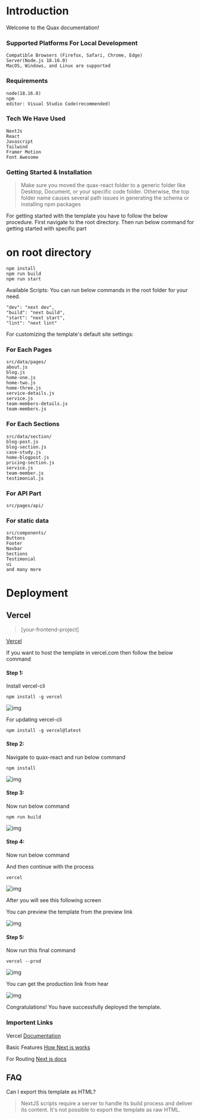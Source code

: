 # Introduction

Welcome to the Quax documentation!

### Supported Platforms For Local Development

```    
Compatible Browsers (Firefox, Safari, Chrome, Edge)
Server(Node.js 18.16.0)
MacOS, Windows, and Linux are supported
```

### Requirements

```
node(18.16.0)
npm
editor: Visual Studio Code(recommended)
```

### Tech We Have Used

```
NextJs
React
Javascript
Tailwind
Framer Motion
Font Awesome
```

### Getting Started & Installation

>Make sure you moved the quax-react folder to a generic folder like Desktop, Document, or your
specific code folder. Otherwise, the top folder name causes several path issues in generating the
schema or installing npm packages

For getting started with the template you have to follow the below procedure. First navigate to the root
directory. Then run below command for getting started with specific part

# on root directory

```
npm install
npm run build
npm run start
```

Available Scripts: You can run below commands in the root folder for your need.

```
"dev": "next dev",
"build": "next build",
"start": "next start",
"lint": "next lint"
```

For customizing the template's default site settings:

### For Each Pages

```
src/data/pages/
about.js
blog.js
home-one.js
home-two.js
home-three.js
service-details.js
service.js
team-members-details.js
team-members.js
```
### For Each Sections

```
src/data/section/
blog-post.js
blog-section.js
case-study.js
home-blogpost.js
pricing-section.js
service.js
team-member.js
testimonial.js
```

### For API Part

```
src/pages/api/
```
### For static data

```
src/components/
Buttons
Footer
Navbar
Sections
Testimonial
ui
and many more
```

# Deployment

## Vercel

>[your-frontend-project]

[Vercel](https://vercel.com)

If you want to host the template in vercel.com then follow the below command

#### Step 1:

Install vercel-cli

```
npm install -g vercel
```
![img](./screenshots/npm-i-vercel.png)

For updating vercel-cli
```
npm install -g vercel@latest
```

#### Step 2:

Navigate to quax-react and run below command

```
npm install
```
![img](./screenshots/npm-install.png)

#### Step 3:
Now run below command

```
npm run build
```

![img](./screenshots/npm-run-build.png)

#### Step 4:

Now run below command

And then continue with the process

```
vercel
```
![img](./screenshots/vercel.png)

After you will see this following screen

You can preview the template from the preview link

![img](./screenshots/vercel-two.png)

#### Step 5:

Now run this final command

```
vercel --prod
```

![img](./screenshots/vercel-prod.png)

You can get the production link from hear

![img](./screenshots/vercel-prod-two.png)

Congratulations! You have successfully deployed the template.

### Importent Links


Vercel
[Documentation](https://vercel.com/docs)

Basic Features
[How Next js works](https://nextjs.org/learn/foundations/how-nextjs-works)

For Routing
[Next js docs](https://nextjs.org/docs/pages/building-your-application/routing)

## FAQ

Can I export this template as HTML?

>NextJS scripts require a server to handle its build process and deliver its content. It's not possible to
export the template as raw HTML.